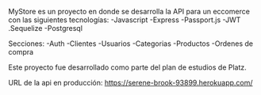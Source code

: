 MyStore es un proyecto en donde se desarrolla la API para un eccomerce con las siguientes tecnologías:
-Javascript
-Express
-Passport.js
-JWT
.Sequelize
-Postgresql

Secciones:
-Auth
-Clientes
-Usuarios
-Categorias
-Productos
-Ordenes de compra

Este proyecto fue desarrollado como parte del plan de estudios de Platz.

URL de la api en producción: https://serene-brook-93899.herokuapp.com/
